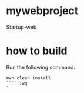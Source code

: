 # mywebproject
Startup-web

# how to build
Run the following command:
```
mvn clean install
`````:wq
`
